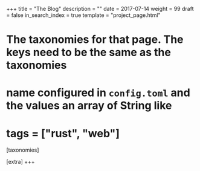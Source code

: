 +++
title = "The Blog"
description = ""
date = 2017-07-14
weight = 99
draft = false
in_search_index = true
template = "project_page.html"
# The taxonomies for that page. The keys need to be the same as the taxonomies
# name configured in `config.toml` and the values an array of String like
# tags = ["rust", "web"]
[taxonomies]

[extra]
+++